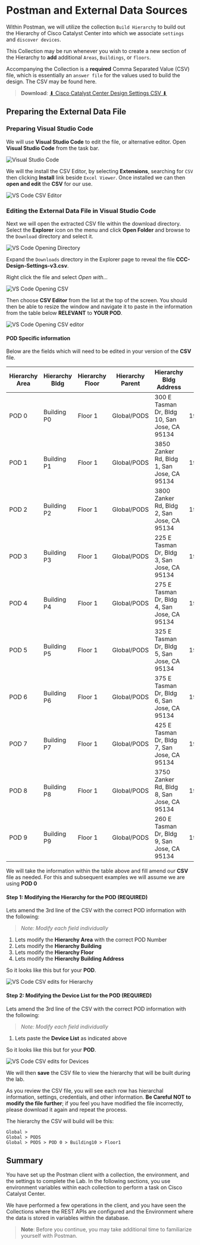 # Postman and External Data Sources

Within Postman, we will utilize the collection `Build Hierarchy` to build out the Hierarchy of Cisco Catalyst Center into which we associate `settings` and `discover devices`. 

This Collection may be run whenever you wish to create a new section of the Hierarchy to **add** additional `Areas`, `Buildings`, or `floors`. 

Accompanying the Collection is a **required** Comma Separated Value (CSV) file, which is essentially an `answer file` for the values used to build the design. The CSV may be found here. 

> **Download**: <a href="https://minhaskamal.github.io/DownGit/#/home?url=https://github.com/kebaldwi/DNAC-TEMPLATES/blob/master/LABS/LAB-I-Rest-API-Orchestration/postman/devnettestdrive/CCC-Design-Settings-v3.csv" target="_blank">⬇︎ Cisco Catalyst Center Design Settings CSV ⬇︎</a>

## Preparing the External Data File

### Preparing Visual Studio Code

We will use **Visual Studio Code** to edit the file, or alternative editor. Open **Visual Studio Code** from the task bar. 

![Visual Studio Code](./assets/vscode.png)

We will the install the CSV Editor, by selecting **Extensions**, searching for `CSV` then clicking **Install** link beside `Excel Viewer`. Once installed we can then **open and edit** the **CSV** for our use.

![VS Code CSV Editor](./assets/vscode-csveditor.png)

### Editing the External Data File in Visual Studio Code

Next we will open the extracted CSV file within the download directory. Select the **Explorer** icon on the menu and click **Open Folder** and browse to the `Download` directory and select it. 

![VS Code Opening Directory](./assets/vscode-directory.png)

Expand the `Downloads` directory in the Explorer page to reveal the file **CCC-Design-Settings-v3.csv**.

Right click the file and select *Open with...* 

![VS Code Opening CSV](./assets/vscode-csv-open.png)

Then choose **CSV Editor** from the list at the top of the screen. You should then be able to resize the window and navigate it to paste in the information from the table below **RELEVANT** to **YOUR POD**.

![VS Code Opening CSV editor](./assets/vscode-csveditor-open.png)

#### POD Specific information

Below are the fields which will need to be edited in your version of the **CSV** file.

|Hierarchy Area|Hierarchy Bldg|Hierarchy Floor|Hierarchy Parent|Hierarchy Bldg Address|Device List|
|--------------|--------------|---------------|----------------|----------------------|-----------|
|POD 0|Building P0|Floor 1|Global/PODS|300 E Tasman Dr, Bldg 10, San Jose, CA 95134|198.18.140.1,198.18.10.2,198.18.20.2|
|POD 1|Building P1|Floor 1|Global/PODS|3850 Zanker Rd, Bldg 1, San Jose, CA 95134  |198.18.141.1,198.18.11.2,198.18.21.2|
|POD 2|Building P2|Floor 1|Global/PODS|3800 Zanker Rd, Bldg 2, San Jose, CA 95134  |198.18.142.1,198.18.12.2,198.18.22.2|
|POD 3|Building P3|Floor 1|Global/PODS|225 E Tasman Dr, Bldg 3, San Jose, CA 95134 |198.18.143.1,198.18.13.2,198.18.23.2|
|POD 4|Building P4|Floor 1|Global/PODS|275 E Tasman Dr, Bldg 4, San Jose, CA 95134 |198.18.144.1,198.18.14.2,198.18.24.2|
|POD 5|Building P5|Floor 1|Global/PODS|325 E Tasman Dr, Bldg 5, San Jose, CA 95134 |198.18.145.1,198.18.15.2,198.18.25.2|
|POD 6|Building P6|Floor 1|Global/PODS|375 E Tasman Dr, Bldg 6, San Jose, CA 95134 |198.18.146.1,198.18.16.2,198.18.26.2|
|POD 7|Building P7|Floor 1|Global/PODS|425 E Tasman Dr, Bldg 7, San Jose, CA 95134 |198.18.147.1,198.18.17.2,198.18.27.2|
|POD 8|Building P8|Floor 1|Global/PODS|3750 Zanker Rd, Bldg 8, San Jose, CA 95134  |198.18.148.1,198.18.18.2,198.18.28.2|
|POD 9|Building P9|Floor 1|Global/PODS|260 E Tasman Dr, Bldg 9, San Jose, CA 95134 |198.18.149.1,198.18.19.2,198.18.29.2|

We will take the information within the table above and fill amend our **CSV** file as needed. For this and subsequent examples we will assume we are using **POD 0** 

#### **Step 1**: Modifying the Hierarchy for the POD **(REQUIRED)**

Lets amend the 3rd line of the CSV with the correct POD information with the following: 

> *Note:* *Modify each field individually*

1. Lets modify the **Hierarchy Area** with the correct POD Number
2. Lets modify the **Hierarchy Building**  
3. Lets modify the **Hierarchy Floor**
4. Lets modify the **Hierarchy Building Address**

So it looks like this but for your **POD**.

![VS Code CSV edits for Hierarchy](./assets/csv-edit-hierarchy.png)

#### **Step 2**: Modifying the Device List for the POD **(REQUIRED)**

Lets amend the 3rd line of the CSV with the correct POD information with the following: 

> *Note:* *Modify each field individually*

1. Lets paste the **Device List** as indicated above

So it looks like this but for your **POD**.

![VS Code CSV edits for Devices](./assets/csv-edit-devices.png)

We will then **save** the CSV file to view the hierarchy that will be built during the lab. 

As you review the CSV file, you will see each row has hierarchal information, settings, credentials, and other information. **Be Careful NOT to modify the file further**; if you feel you have modified the file incorrectly, please download it again and repeat the process.

The hierarchy the CSV will build will be this:

```text
Global >
Global > PODS
Global > PODS > POD 0 > Building10 > Floor1
```
## Summary

You have set up the Postman client with a collection, the environment, and the settings to complete the Lab. In the following sections, you use environment variables within each collection to perform a task on Cisco Catalyst Center.

We have performed a few operations in the client, and you have seen the Collections where the REST APIs are configured and the Environment where the data is stored in variables within the database.

> **Note**: Before you continue, you may take additional time to familiarize yourself with Postman.